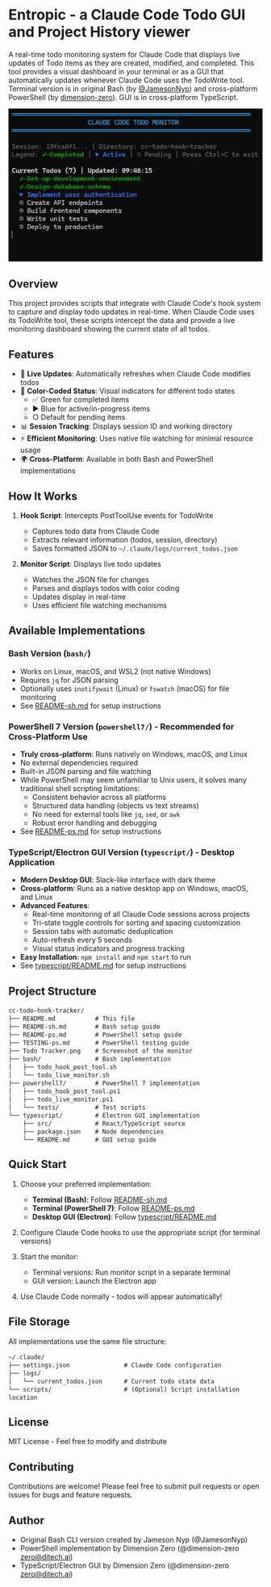 # Entropic - a Claude Code Todo GUI and Project History viewer

A real-time todo monitoring system for Claude Code that displays live updates of Todo items as they are created, modified, and completed. This tool provides a visual dashboard in your terminal or as a GUI that automatically updates whenever Claude Code uses the TodoWrite tool.  Terminal version is in original Bash (by [@JamesonNyp](@JamesonNyp)) and cross-platform PowerShell (by [dimension-zero](@dimension-zero)).  GUI is in cross-platform TypeScript.

![Claude Code Todo Tracker Live Monitor](Todo%20Tracker.png)

## Overview

This project provides scripts that integrate with Claude Code's hook system to capture and display todo updates in real-time. When Claude Code uses its TodoWrite tool, these scripts intercept the data and provide a live monitoring dashboard showing the current state of all todos.

## Features

- 🔄 **Live Updates**: Automatically refreshes when Claude Code modifies todos
- 🎨 **Color-Coded Status**: Visual indicators for different todo states
  - ✅ Green for completed items
  - ▶️ Blue for active/in-progress items  
  - ○ Default for pending items
- 📊 **Session Tracking**: Displays session ID and working directory
- ⚡ **Efficient Monitoring**: Uses native file watching for minimal resource usage
- 🌍 **Cross-Platform**: Available in both Bash and PowerShell implementations

## How It Works

1. **Hook Script**: Intercepts PostToolUse events for TodoWrite
   - Captures todo data from Claude Code
   - Extracts relevant information (todos, session, directory)
   - Saves formatted JSON to `~/.claude/logs/current_todos.json`

2. **Monitor Script**: Displays live todo updates
   - Watches the JSON file for changes
   - Parses and displays todos with color coding
   - Updates display in real-time
   - Uses efficient file watching mechanisms

## Available Implementations

### Bash Version (`bash/`)
- Works on Linux, macOS, and WSL2 (not native Windows)
- Requires `jq` for JSON parsing
- Optionally uses `inotifywait` (Linux) or `fswatch` (macOS) for file monitoring
- See [README-sh.md](README-sh.md) for setup instructions

### PowerShell 7 Version (`powershell7/`) - Recommended for Cross-Platform Use
- **Truly cross-platform**: Runs natively on Windows, macOS, and Linux
- No external dependencies required
- Built-in JSON parsing and file watching
- While PowerShell may seem unfamiliar to Unix users, it solves many traditional shell scripting limitations:
  - Consistent behavior across all platforms
  - Structured data handling (objects vs text streams)
  - No need for external tools like `jq`, `sed`, or `awk`
  - Robust error handling and debugging
- See [README-ps.md](README-ps.md) for setup instructions

### TypeScript/Electron GUI Version (`typescript/`) - Desktop Application
- **Modern Desktop GUI**: Slack-like interface with dark theme
- **Cross-platform**: Runs as a native desktop app on Windows, macOS, and Linux
- **Advanced Features**:
  - Real-time monitoring of all Claude Code sessions across projects
  - Tri-state toggle controls for sorting and spacing customization
  - Session tabs with automatic deduplication
  - Auto-refresh every 5 seconds
  - Visual status indicators and progress tracking
- **Easy Installation**: `npm install` and `npm start` to run
- See [typescript/README.md](typescript/README.md) for setup instructions

## Project Structure

```
cc-todo-hook-tracker/
├── README.md           # This file
├── README-sh.md        # Bash setup guide
├── README-ps.md        # PowerShell setup guide
├── TESTING-ps.md       # PowerShell testing guide
├── Todo Tracker.png    # Screenshot of the monitor
├── bash/               # Bash implementation
│   ├── todo_hook_post_tool.sh
│   └── todo_live_monitor.sh
├── powershell7/        # PowerShell 7 implementation
│   ├── todo_hook_post_tool.ps1
│   ├── todo_live_monitor.ps1
│   └── tests/          # Test scripts
└── typescript/         # Electron GUI implementation
    ├── src/            # React/TypeScript source
    ├── package.json    # Node dependencies
    └── README.md       # GUI setup guide
```

## Quick Start

1. Choose your preferred implementation:
   - **Terminal (Bash)**: Follow [README-sh.md](README-sh.md)
   - **Terminal (PowerShell 7)**: Follow [README-ps.md](README-ps.md)
   - **Desktop GUI (Electron)**: Follow [typescript/README.md](typescript/README.md)

2. Configure Claude Code hooks to use the appropriate script (for terminal versions)

3. Start the monitor:
   - Terminal versions: Run monitor script in a separate terminal
   - GUI version: Launch the Electron app

4. Use Claude Code normally - todos will appear automatically!

## File Storage

All implementations use the same file structure:
```
~/.claude/
├── settings.json               # Claude Code configuration
├── logs/
│   └── current_todos.json      # Current todo state data
└── scripts/                    # (Optional) Script installation location
```

## License

MIT License - Feel free to modify and distribute

## Contributing

Contributions are welcome! Please feel free to submit pull requests or open issues for bugs and feature requests.

## Author

* Original Bash CLI version created by Jameson Nyp (@JamesonNyp)
* PowerShell implementation by Dimension Zero (@dimension-zero <zero@ditech.ai>)
* TypeScript/Electron GUI by Dimension Zero (@dimension-zero <zero@ditech.ai>)
